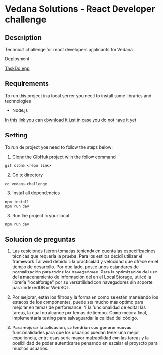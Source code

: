 # Vedana Solutions - React Developer challenge

## Description

Technical challenge for react developers applicants for Vedana

Deployment

[TaskDo App](https://vedana-challenge.vercel.app)

## Requirements

To run this project in a local server you need to install some libraries and technologies

- Node.js

[In this link you can download it just in case you do not have it yet](https://nodejs.org/es/download/)

## Setting

To run de project you need to follow the steps below:

1. Clone the GibHub project with the follow command:

```
git clone <repo link>
```

2. Go to directory

```
cd vedana-challenge

```

3. Install all dependencies

```
npm install
npm run dev
```

3. Run the project in your local

```
npm run dev
```

## Solucion de preguntas

1. Las desiciones fueron tomadas teniendo en cuenta las especificacines técnicas que requería la prueba.
   Para los estilos decidí utilizar el framework Tailwind debido a la practicidad y velocidad que ofrece
   en el tiempo de desarrollo. Por otro lado, posee unos estandares de normalización para todos los navegadores.
   Para la optimización del uso del almacenamiento de información del en el Local Storage, utilicé la librería
   "localforage" por su versatilidad con navegadores sin soporte para IndexedDB or WebSQL.

2. Por mejorar, están los filtros y la forma en como se están manejando los estados de los componentes, puede
   ser mucho más optimo para mejorar en temas de performance. Y la funcionalidad de editar las tareas, la cual
   no alcance por temas de tiempo. Como mejora final, implementaria testing para salvaguardar la calidad del
   código.

3. Para mejorar la aplicación, se tendrían que generer nuevas funcionalidades para que los usuarios puedan tener
   una mejor experiencia, entre esas sería mayor maleabilidad con las tareas y la posibilidad de poder autenticarse
   pensando en escalar el proyecto para muchos usuarios.
